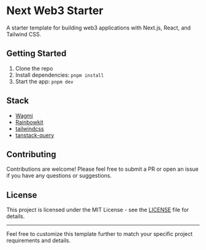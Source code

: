 # Next Web3 Starter
A starter template for building web3 applications with Next.js, React, and Tailwind CSS.
## Getting Started
1. Clone the repo
2. Install dependencies: `pnpm install`
3. Start the app: `pnpm dev`


## Stack
- [Wagmi](https://wagmi.sh/)
- [Rainbowkit](https://www.rainbowkit.com/)
- [tailwindcss](https://tailwindcss.com/)
- [tanstack-query](https://tanstack.com/query/latest/docs/framework/react/overview)


## Contributing
Contributions are welcome! Please feel free to submit a PR or open an issue if you have any questions or suggestions.

## License
This project is licensed under the MIT License - see the [LICENSE](LICENSE) file for details.

---

Feel free to customize this template further to match your specific project requirements and details.